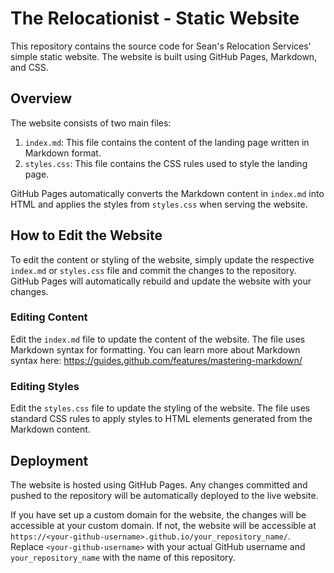 # The Relocationist - Static Website

This repository contains the source code for Sean's Relocation Services' simple static website. The website is built using GitHub Pages, Markdown, and CSS.

## Overview

The website consists of two main files:

1. `index.md`: This file contains the content of the landing page written in Markdown format.
2. `styles.css`: This file contains the CSS rules used to style the landing page.

GitHub Pages automatically converts the Markdown content in `index.md` into HTML and applies the styles from `styles.css` when serving the website.

## How to Edit the Website

To edit the content or styling of the website, simply update the respective `index.md` or `styles.css` file and commit the changes to the repository. GitHub Pages will automatically rebuild and update the website with your changes.

### Editing Content

Edit the `index.md` file to update the content of the website. The file uses Markdown syntax for formatting. You can learn more about Markdown syntax here: https://guides.github.com/features/mastering-markdown/

### Editing Styles

Edit the `styles.css` file to update the styling of the website. The file uses standard CSS rules to apply styles to HTML elements generated from the Markdown content.

## Deployment

The website is hosted using GitHub Pages. Any changes committed and pushed to the repository will be automatically deployed to the live website.

If you have set up a custom domain for the website, the changes will be accessible at your custom domain. If not, the website will be accessible at `https://<your-github-username>.github.io/your_repository_name/`. Replace `<your-github-username>` with your actual GitHub username and `your_repository_name` with the name of this repository.
